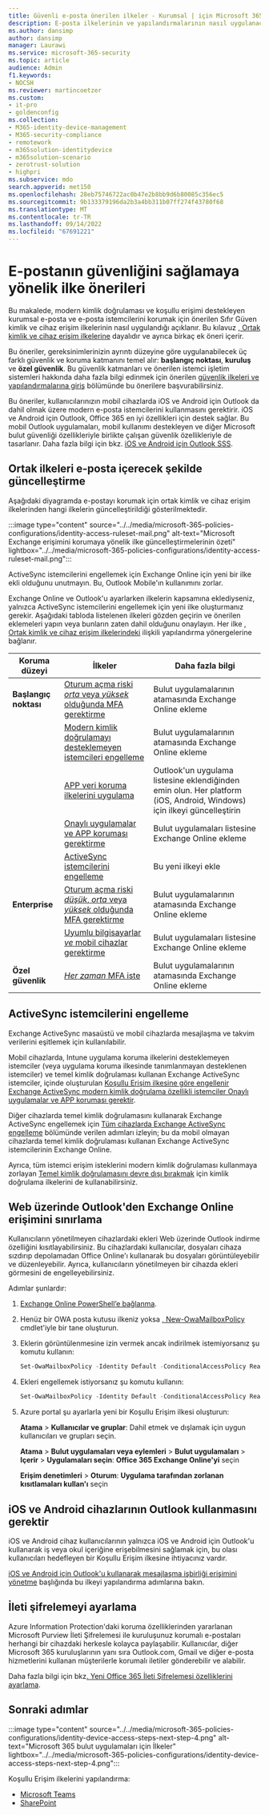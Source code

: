 ```yaml
---
title: Güvenli e-posta önerilen ilkeler - Kurumsal | için Microsoft 365 Microsoft Docs
description: E-posta ilkelerinin ve yapılandırmalarının nasıl uygulanacağı hakkında Microsoft önerilerine yönelik ilkeleri açıklar.
ms.author: dansimp
author: dansimp
manager: Laurawi
ms.service: microsoft-365-security
ms.topic: article
audience: Admin
f1.keywords:
- NOCSH
ms.reviewer: martincoetzer
ms.custom:
- it-pro
- goldenconfig
ms.collection:
- M365-identity-device-management
- M365-security-compliance
- remotework
- m365solution-identitydevice
- m365solution-scenario
- zerotrust-solution
- highpri
ms.subservice: mdo
search.appverid: met150
ms.openlocfilehash: 28eb75746722ac0b47e2b8bb9d6b80085c356ec5
ms.sourcegitcommit: 9b133379196da2b3a4bb311b07ff274f43780f68
ms.translationtype: MT
ms.contentlocale: tr-TR
ms.lasthandoff: 09/14/2022
ms.locfileid: "67691221"
---
```

# <a name="policy-recommendations-for-securing-email"></a>E-postanın güvenliğini sağlamaya yönelik ilke önerileri

Bu makalede, modern kimlik doğrulaması ve koşullu erişimi destekleyen kurumsal e-posta ve e-posta istemcilerini korumak için önerilen Sıfır Güven kimlik ve cihaz erişim ilkelerinin nasıl uygulandığı açıklanır. Bu kılavuz [, Ortak kimlik ve cihaz erişim ilkelerine](identity-access-policies.md) dayalıdır ve ayrıca birkaç ek öneri içerir.

Bu öneriler, gereksinimlerinizin ayrıntı düzeyine göre uygulanabilecek üç farklı güvenlik ve koruma katmanını temel alır: **başlangıç noktası**, **kuruluş** ve **özel güvenlik**. Bu güvenlik katmanları ve önerilen istemci işletim sistemleri hakkında daha fazla bilgi edinmek için önerilen [güvenlik ilkeleri ve yapılandırmalarına giriş](microsoft-365-policies-configurations.md) bölümünde bu önerilere başvurabilirsiniz.

Bu öneriler, kullanıcılarınızın mobil cihazlarda iOS ve Android için Outlook da dahil olmak üzere modern e-posta istemcilerini kullanmasını gerektirir. iOS ve Android için Outlook, Office 365 en iyi özellikleri için destek sağlar. Bu mobil Outlook uygulamaları, mobil kullanımı destekleyen ve diğer Microsoft bulut güvenliği özellikleriyle birlikte çalışan güvenlik özellikleriyle de tasarlanır. Daha fazla bilgi için bkz. [iOS ve Android için Outlook SSS](/exchange/clients-and-mobile-in-exchange-online/outlook-for-ios-and-android/outlook-for-ios-and-android-faq).

## <a name="update-common-policies-to-include-email"></a>Ortak ilkeleri e-posta içerecek şekilde güncelleştirme

Aşağıdaki diyagramda e-postayı korumak için ortak kimlik ve cihaz erişim ilkelerinden hangi ilkelerin güncelleştirildiği gösterilmektedir.

:::image type="content" source="../../media/microsoft-365-policies-configurations/identity-access-ruleset-mail.png" alt-text="Microsoft Exchange erişimini korumaya yönelik ilke güncelleştirmelerinin özeti" lightbox="../../media/microsoft-365-policies-configurations/identity-access-ruleset-mail.png":::

ActiveSync istemcilerini engellemek için Exchange Online için yeni bir ilke ekli olduğunu unutmayın. Bu, Outlook Mobile'ın kullanımını zorlar.

Exchange Online ve Outlook'u ayarlarken ilkelerin kapsamına eklediyseniz, yalnızca ActiveSync istemcilerini engellemek için yeni ilke oluşturmanız gerekir. Aşağıdaki tabloda listelenen ilkeleri gözden geçirin ve önerilen eklemeleri yapın veya bunların zaten dahil olduğunu onaylayın. Her ilke [, Ortak kimlik ve cihaz erişim ilkelerindeki](identity-access-policies.md) ilişkili yapılandırma yönergelerine bağlanır.

|Koruma düzeyi|İlkeler|Daha fazla bilgi|
|---|---|---|
|**Başlangıç noktası**|[Oturum açma riski *orta* veya *yüksek* olduğunda MFA gerektirme](identity-access-policies.md#require-mfa-based-on-sign-in-risk)|Bulut uygulamalarının atamasında Exchange Online ekleme|
||[Modern kimlik doğrulamayı desteklemeyen istemcileri engelleme](identity-access-policies.md#block-clients-that-dont-support-multi-factor)|Bulut uygulamalarının atamasında Exchange Online ekleme|
||[APP veri koruma ilkelerini uygulama](identity-access-policies.md#apply-app-data-protection-policies)|Outlook'un uygulama listesine eklendiğinden emin olun. Her platform (iOS, Android, Windows) için ilkeyi güncelleştirin|
||[Onaylı uygulamalar ve APP koruması gerektirme](identity-access-policies.md#require-approved-apps-and-app-protection)|Bulut uygulamaları listesine Exchange Online ekleme|
||[ActiveSync istemcilerini engelleme](#block-activesync-clients)|Bu yeni ilkeyi ekle|
|**Enterprise**|[Oturum açma riski *düşük*, *orta* veya *yüksek* olduğunda MFA gerektirme](identity-access-policies.md#require-mfa-based-on-sign-in-risk)|Bulut uygulamalarının atamasında Exchange Online ekleme|
||[Uyumlu bilgisayarlar *ve* mobil cihazlar gerektirme](identity-access-policies.md#require-compliant-pcs-and-mobile-devices)|Bulut uygulamaları listesine Exchange Online ekleme|
|**Özel güvenlik**|[*Her zaman* MFA iste](identity-access-policies.md#require-mfa-based-on-sign-in-risk)|Bulut uygulamalarının atamasında Exchange Online ekleme|

## <a name="block-activesync-clients"></a>ActiveSync istemcilerini engelleme

Exchange ActiveSync masaüstü ve mobil cihazlarda mesajlaşma ve takvim verilerini eşitlemek için kullanılabilir.

Mobil cihazlarda, Intune uygulama koruma ilkelerini desteklemeyen istemciler (veya uygulama koruma ilkesinde tanımlanmayan desteklenen istemciler) ve temel kimlik doğrulaması kullanan Exchange ActiveSync istemciler, içinde oluşturulan [Koşullu Erişim ilkesine göre engellenir Exchange ActiveSync modern kimlik doğrulama özellikli istemciler Onaylı uygulamalar ve APP koruması gerektir](identity-access-policies.md#require-approved-apps-and-app-protection).

Diğer cihazlarda temel kimlik doğrulamasını kullanarak Exchange ActiveSync engellemek için [Tüm cihazlarda Exchange ActiveSync engelleme](/azure/active-directory/conditional-access/howto-policy-approved-app-or-app-protection#block-exchange-activesync-on-all-devices) bölümünde verilen adımları izleyin; bu da mobil olmayan cihazlarda temel kimlik doğrulaması kullanan Exchange ActiveSync istemcilerinin Exchange Online.

Ayrıca, tüm istemci erişim isteklerini modern kimlik doğrulaması kullanmaya zorlayan [Temel kimlik doğrulamasını devre dışı bırakmak](/exchange/clients-and-mobile-in-exchange-online/disable-basic-authentication-in-exchange-online) için kimlik doğrulama ilkelerini de kullanabilirsiniz.

## <a name="limit-access-to-exchange-online-from-outlook-on-the-web"></a>Web üzerinde Outlook'den Exchange Online erişimini sınırlama

Kullanıcıların yönetilmeyen cihazlardaki ekleri Web üzerinde Outlook indirme özelliğini kısıtlayabilirsiniz. Bu cihazlardaki kullanıcılar, dosyaları cihaza sızdırıp depolamadan Office Online'ı kullanarak bu dosyaları görüntüleyebilir ve düzenleyebilir. Ayrıca, kullanıcıların yönetilmeyen bir cihazda ekleri görmesini de engelleyebilirsiniz.

Adımlar şunlardır:

1. [Exchange Online PowerShell’e bağlanma](/powershell/exchange/exchange-online/connect-to-exchange-online-powershell/connect-to-exchange-online-powershell).
2. Henüz bir OWA posta kutusu ilkeniz yoksa [, New-OwaMailboxPolicy](/powershell/module/exchange/new-owamailboxpolicy) cmdlet'iyle bir tane oluşturun.
3. Eklerin görüntülenmesine izin vermek ancak indirilmek istemiyorsanız şu komutu kullanın:

   ```powershell
   Set-OwaMailboxPolicy -Identity Default -ConditionalAccessPolicy ReadOnly
   ```

4. Ekleri engellemek istiyorsanız şu komutu kullanın:

   ```powershell
   Set-OwaMailboxPolicy -Identity Default -ConditionalAccessPolicy ReadOnlyPlusAttachmentsBlocked
   ```

5. Azure portal şu ayarlarla yeni bir Koşullu Erişim ilkesi oluşturun:

   **Atama** \> **Kullanıcılar ve gruplar**: Dahil etmek ve dışlamak için uygun kullanıcıları ve grupları seçin.

   **Atama** \> **Bulut uygulamaları veya eylemleri** \> **Bulut uygulamaları** \> **Içerir** \> **Uygulamaları seçin**: **Office 365 Exchange Online'yi** seçin

   **Erişim denetimleri** \> **Oturum**: **Uygulama tarafından zorlanan kısıtlamaları kullan'ı** seçin

## <a name="require-that-ios-and-android-devices-must-use-outlook"></a>iOS ve Android cihazlarının Outlook kullanmasını gerektir

iOS ve Android cihaz kullanıcılarının yalnızca iOS ve Android için Outlook'u kullanarak iş veya okul içeriğine erişebilmesini sağlamak için, bu olası kullanıcıları hedefleyen bir Koşullu Erişim ilkesine ihtiyacınız vardır.

[iOS ve Android için Outlook'u kullanarak mesajlaşma işbirliği erişimini yönetme](/mem/intune/apps/app-configuration-policies-outlook#apply-conditional-access) başlığında bu ilkeyi yapılandırma adımlarına bakın.

## <a name="set-up-message-encryption"></a>İleti şifrelemeyi ayarlama

Azure Information Protection'daki koruma özelliklerinden yararlanan Microsoft Purview İleti Şifrelemesi ile kuruluşunuz korumalı e-postaları herhangi bir cihazdaki herkesle kolayca paylaşabilir. Kullanıcılar, diğer Microsoft 365 kuruluşlarının yanı sıra Outlook.com, Gmail ve diğer e-posta hizmetlerini kullanan müşterilerle korumalı iletiler gönderebilir ve alabilir.

Daha fazla bilgi için bkz[. Yeni Office 365 İleti Şifrelemesi özelliklerini ayarlama](../../compliance/set-up-new-message-encryption-capabilities.md).

## <a name="next-steps"></a>Sonraki adımlar

:::image type="content" source="../../media/microsoft-365-policies-configurations/identity-device-access-steps-next-step-4.png" alt-text="Microsoft 365 bulut uygulamaları için İlkeler" lightbox="../../media/microsoft-365-policies-configurations/identity-device-access-steps-next-step-4.png":::

Koşullu Erişim ilkelerini yapılandırma:

- [Microsoft Teams](teams-access-policies.md)
- [SharePoint](sharepoint-file-access-policies.md)
